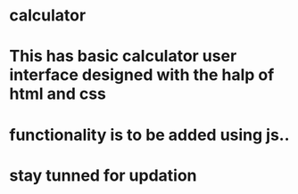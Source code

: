 # calculator 
# This has basic calculator user interface designed with the halp of html and css 
# functionality is to be added using js..
# stay tunned for updation
 
